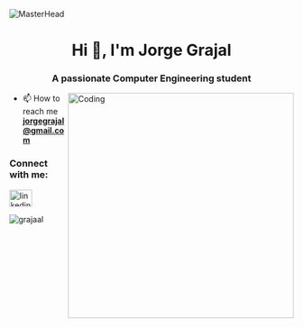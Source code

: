 ![MasterHead](https://as1.ftcdn.net/v2/jpg/02/21/97/86/1000_F_221978639_EyPBA9tuscYhW6rhaO5EiVzdG8hvQSgV.jpg)
<h1 align="center">Hi 👋, I'm Jorge Grajal</h1>
<h3 align="center">A passionate Computer Engineering student</h3>
<img align="right" alt="Coding" width="400" src="https://i.giphy.com/media/qgQUggAC3Pfv687qPC/giphy.webp">

- 📫 How to reach me **jorgegrajal@gmail.com**

<h3 align="left">Connect with me:</h3>
<p align="left">
<a href="https://linkedin.com/in/jorge-grajal-herrero-370120255" target="blank"><img align="center" src="https://raw.githubusercontent.com/rahuldkjain/github-profile-readme-generator/master/src/images/icons/Social/linked-in-alt.svg" alt="linkedin.com/in/jorge-grajal-herrero-370120255" height="30" width="40" /></a>
</p>

<p><img align="left" src="https://github-readme-stats.vercel.app/api/top-langs?username=grajaal&show_icons=true&locale=en&layout=compact" alt="grajaal" /></p>

